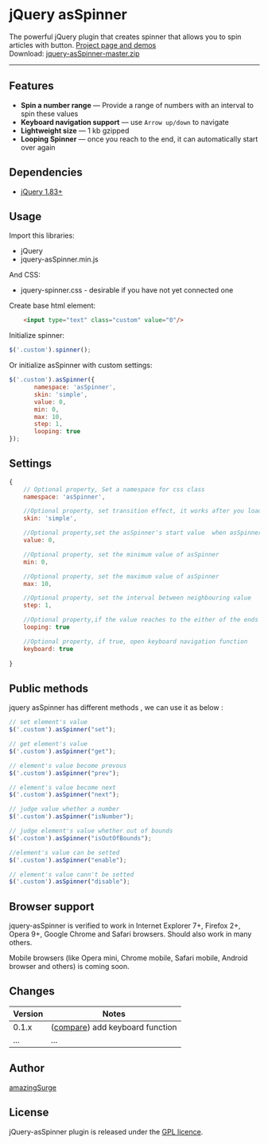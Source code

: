 # jQuery asSpinner

The powerful jQuery plugin that creates spinner that allows you to spin articles with button. <a href="http://amazingsurge.github.io/jquery-asSpinner/">Project page and demos</a><br />
Download: <a href="https://github.com/amazingSurge/jquery-asSpinner/archive/master.zip">jquery-asSpinner-master.zip</a>

***

## Features

* **Spin a number range** — Provide a range of numbers with an interval to spin these values
* **Keyboard navigation support** — use `Arrow up/down` to navigate
* **Lightweight size** — 1 kb gzipped
* **Looping Spinner** — once you reach to the end, it can automatically start over again

## Dependencies
* <a href="http://jquery.com/" target="_blank">jQuery 1.83+</a>

## Usage

Import this libraries:
* jQuery
* jquery-asSpinner.min.js

And CSS:
* jquery-spinner.css - desirable if you have not yet connected one


Create base html element:
```html
    <input type="text" class="custom" value="0"/>
```

Initialize spinner:
```javascript
$('.custom').spinner();
```

Or initialize asSpinner with custom settings:
```javascript
$('.custom').asSpinner({
       namespace: 'asSpinner',
       skin: 'simple',
       value: 0,
       min: 0,
       max: 10,
       step: 1,
       looping: true
});
```



## Settings

```javascript
{
    // Optional property, Set a namespace for css class
    namespace: 'asSpinner',

    //Optional property, set transition effect, it works after you load specified skin file
    skin: 'simple',

    //Optional property,set the asSpinner's start value  when asSpinner initilize
    value: 0,

    //Optional property, set the minimum value of asSpinner
    min: 0,

    //Optional property, set the maximum value of asSpinner
    max: 10,

    //Optional property, set the interval between neighbouring value
    step: 1,

    //Optional property,if the value reaches to the either of the ends in the provided range，list it starts over from the other end on setting the value to this option as true.
    looping: true

    //Optional property, if true, open keyboard navigation function
    keyboard: true
      
}
```

## Public methods

jquery asSpinner has different methods , we can use it as below :
```javascript
// set element's value
$('.custom').asSpinner("set");

// get element's value
$('.custom').asSpinner("get");

// element's value become prevous
$('.custom').asSpinner("prev");

// element's value become next
$('.custom').asSpinner("next");

// judge value whether a number
$('.custom').asSpinner("isNumber");

// judge element's value whether out of bounds
$('.custom').asSpinner("isOutOfBounds");

//element's value can be setted
$('.custom').asSpinner("enable");

// element's value cann't be setted
$('.custom').asSpinner("disable");
```

## Browser support
jquery-asSpinner is verified to work in Internet Explorer 7+, Firefox 2+, Opera 9+, Google Chrome and Safari browsers. Should also work in many others.

Mobile browsers (like Opera mini, Chrome mobile, Safari mobile, Android browser and others) is coming soon.

## Changes

| Version | Notes                                                            |
|---------|------------------------------------------------------------------|
|   0.1.x | ([compare][compare-1.1]) add keyboard function                   |
|     ... | ...                                                              |

[compare-1.1]: https://github.com/amazingSurge/jquery-asSpinner/compare/v1.1.0...v1.2.0

## Author
[amazingSurge](http://amazingSurge.com)

## License
jQuery-asSpinner plugin is released under the <a href="https://github.com/amazingSurge/jquery-asSpinner/blob/master/LICENCE.GPL" target="_blank">GPL licence</a>.


